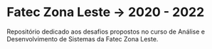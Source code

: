 # Fatec Zona Leste -> 2020 - 2022
Repositório dedicado aos desafios propostos no curso de Análise e Desenvolvimento de Sistemas da Fatec Zona Leste.
